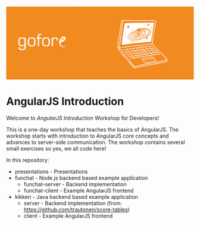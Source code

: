 ![AngularJS Introduction](/images/banner.png)
# AngularJS Introduction

Welcome to *AngularJS Introduction* Workshop for Developers!

This is a one-day workshop that teaches the basics of AngularJS. The workshop starts with introduction to AngularJS core concepts and advances to server-side communication. The workshop contains several small exercises so yes, we all code here!

In this repository:

- presentations - Presentations
- funchat - Node.js backend based example application
  - funchat-server - Backend implementation
  - funchat-client - Example AngularJS frontend 
- kikkeri - Java backend based example application
  - server - Backend implementation (from: https://github.com/trautonen/score-tables)
  - client - Example AngularJS frontend

